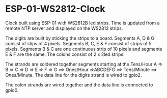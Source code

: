 # ESP-01-WS2812-Clock

Clock built using ESP-01 with WS2812B led strips. Time is updated from a remote NTP server and displayed on the WS2812 strips.

The digits are built by sticking the strips to a board. Segments A, D & G consist of stips of 4 pixels. Segments B, C, E & F consist of strips of 5 pixels. Segments B & C are one continuous strip of 10 pixels and segments E & F are the same. The colons consist of 2 x 2led strips.

The strands are soldered together segments starting at the Tens/Hour A => B => C => D => E => F => G ==> Ones/Hour =>ABCDEFG ==> Tens/Minute ==> Ones/Minute. The data line for the digits strand is wired to gpio2. 

The colon strands are wired together and the data line is connected to gpio0.
